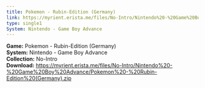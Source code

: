 ```yaml
---
title: Pokemon - Rubin-Edition (Germany)
link: https://myrient.erista.me/files/No-Intro/Nintendo%20-%20Game%20Boy%20Advance/Pokemon%20-%20Rubin-Edition%20(Germany).zip
type: single1
System: Nintendo - Game Boy Advance
---
```

<b>Game:</b> Pokemon - Rubin-Edition (Germany)<br>
<b>System:</b> Nintendo - Game Boy Advance<br>
<b>Collection:</b> No-Intro<br>
<b>Download:</b> https://myrient.erista.me/files/No-Intro/Nintendo%20-%20Game%20Boy%20Advance/Pokemon%20-%20Rubin-Edition%20(Germany).zip